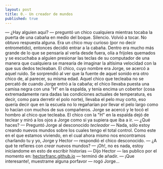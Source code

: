 ```yaml
---
layout: post
title: 0.- Un creador de mundos
published: true
---
```

— ¿Hay alguien aquí? — preguntó un chico cualquiera mientras tocaba la puerta de una cabaña en medio del boque.
Silencio.
Volvió a tocar.
No obtuvo respuesta alguna.
Era un chico muy curioso (por no decir entrometido), entonces decidió entrar a la cabaña.
Dentro era mucho más grande de lo que se pensaría al verla desde fuera, olía a frijoles quemados y se escuchaba a alguien presionar las teclas de su computador de una manera que cualquiera se marearía de imaginar la altísima velocidad con la que sus dedos tecleaban.
El chico, cuyo nombre era Jorge, se acercó a aquel ruido. Se sorprendió al ver que la fuente de aquel sonido era otro chico de, al parecer, su misma edad. Aquel chico que tecleaba no se percató de cuando Jorge entró a la cabaña; el chico llevaba puesta una camisa negra con una "H" en la espalda, y tenía encima un cobertor (cosa extremadamente rara dadas las condiciones actuales de temperatura, es decir, como para derretir el polo norte), llevaba el pelo muy corto, eso quería decir que en la escuela no lo regañarían por llevar el pelo largo como lo hacían con muchos de sus compañeros.
Jorge se acercó y le tocó el hombro al chico que tecleaba. El chico con la "H" en la espalda dejó de teclear y miró a los ojos a Jorge como si ya supiera que iba a ir.
— ¿Qué haces? — Preguntó Jorge al desconocido _tecleador_
— Nada, sólo estoy creando nuevos mundos sobre los cuales tengo el total control. Como este en el que estamos viviendo, en el cual ahora mismo nos encontramos charlando tu y yo, Jorge y Hector — respondió el chico desconocido.
— ¿A qué te refieres con _crear_ nuevos mundos?
— ¡Oh!, no es nada, estoy iniciandome en esto de escribir historias — Dijo Hector — las publico por el momento en: [hectorfranc.github.io](https://hectorfranc.github.io) — terminó de añadir.
— ¡Que interesante!, muestrame alguna porfavor — rogó Jorge...